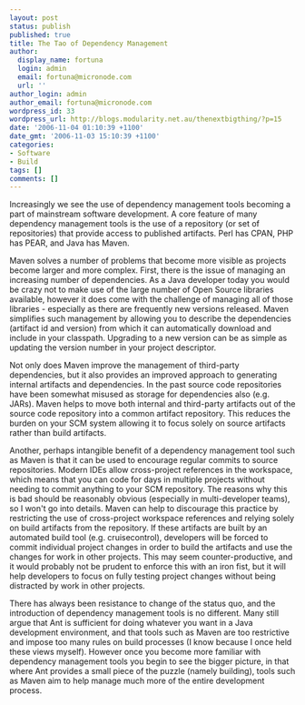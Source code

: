 ```yaml
---
layout: post
status: publish
published: true
title: The Tao of Dependency Management
author:
  display_name: fortuna
  login: admin
  email: fortuna@micronode.com
  url: ''
author_login: admin
author_email: fortuna@micronode.com
wordpress_id: 33
wordpress_url: http://blogs.modularity.net.au/thenextbigthing/?p=15
date: '2006-11-04 01:10:39 +1100'
date_gmt: '2006-11-03 15:10:39 +1100'
categories:
- Software
- Build
tags: []
comments: []
---
```


Increasingly we see the use of dependency management tools becoming a part of mainstream software development. A core feature of many dependency management tools is the use of a repository (or set of repositories) that provide access to published artifacts. Perl has CPAN, PHP has PEAR, and Java has Maven.

Maven solves a number of problems that become more visible as projects become larger and more complex. First, there is the issue of managing an increasing number of dependencies. As a Java developer today you would be crazy not to make use of the large number of Open Source libraries available, however it does come with the challenge of managing all of those libraries - especially as there are frequently new versions released. Maven simplifies such management by allowing you to describe the dependencies (artifact id and version) from which it can automatically download and include in your classpath. Upgrading to a new version can be as simple as updating the version number in your project descriptor.

Not only does Maven improve the management of third-party dependencies, but it also provides an improved approach to generating internal artifacts and dependencies. In the past source code repositories have been somewhat misused as storage for dependencies also (e.g. JARs). Maven helps to move both internal and third-party artifacts out of the source code repository into a common artifact repository. This reduces the burden on your SCM system allowing it to focus solely on source artifacts rather than build artifacts.

Another, perhaps intangible benefit of a dependency management tool such as Maven is that it can be used to encourage regular commits to source repositories. Modern IDEs allow cross-project references in the workspace, which means that you can code for days in multiple projects without needing to commit anything to your SCM repository. The reasons why this is bad should be reasonably obvious (especially in multi-developer teams), so I won't go into details. Maven can help to discourage this practice by restricting the use of cross-project workspace references and relying solely on build artifacts from the repository. If these artifacts are built by an automated build tool (e.g. cruisecontrol), developers will be forced to commit individual project changes in order to build the artifacts and use the changes for work in other projects. This may seem counter-productive, and it would probably not be prudent to enforce this with an iron fist, but it will help developers to focus on fully testing project changes without being distracted by work in other projects.

There has always been resistance to change of the status quo, and the introduction of dependency management tools is no different. Many still argue that Ant is sufficient for doing whatever you want in a Java development environment, and that tools such as Maven are too restrictive and impose too many rules on build processes (I know because I once held these views myself). However once you become more familiar with dependency management tools you begin to see the bigger picture, in that where Ant provides a small piece of the puzzle (namely building), tools such as Maven aim to help manage much more of the entire development process.
